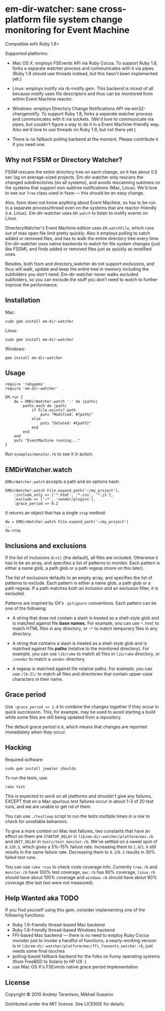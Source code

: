 em-dir-watcher: sane cross-platform file system change monitoring for Event Machine
===================================================================================

Compatible with Ruby 1.8+

Supported platforms:

* Mac OS X: employs FSEvents API via Ruby Cocoa. To support Ruby 1.8, forks a separate watcher process and communicates with it via pipes. (Ruby 1.9 should use threads instead, but this hasn't been implemented yet.)

* Linux: employs inotify via rb-inotify gem. This backend is nicest of all because inotify uses file descriptors and thus can be monitored from within Event Machine reactor.

* Windows: employs Directory Change Notifications API via win32-changenotify. To support Ruby 1.8, forks a separate watcher process and communicates with it via sockets. (We'd love to communicate via pipes, but couldn't figure a way to do it in a Event Machine-friendly way. Also we'd love to use threads on Ruby 1.9, but not there yet.)

* There is no fallback polling backend at the moment. Please contribute it if you need one.


Why not FSSM or Directory Watcher?
--------------------------------------

FSSM rescans the entire directory tree on each change, so it has about 0.5 sec lag on average-sized projects. Em-dir-watcher only rescans the changed subdirectories (on all systems), and avoids rescanning subtrees on the systems that support non-subtree notifications (Mac, Linux). We'd love to see our `Tree` class used in fssm — this should be an easy change.

Also, fssm does not know anything about Event Machine, so has to be run in a separate process/thread even on the systems that are reactor-friendly (i.e. Linux). Em-dir-watcher uses `EM.watch` to listen to inotify events on Linux.

DirectoryWatcher's Event Machine edition uses `EM.watchFile`, which runs out of max open file limit pretty quickly. Also it employs polling to catch added or removed files, and has to walk the entire directory tree every time. Em-dir-watcher uses native backends to watch for file system changes (just like FSSM), and finds added or removed files just as quickly as modified ones.

Besides, both fssm and directory_watcher do not support exclusions, and thus will walk, update and keep the entire tree in memory including the subfolders you don't need. Em-dir-watcher never walks excluded subfolders, so you can exclude the stuff you don't need to watch to further improve the performance.


Installation
------------

Mac:

    sudo gem install em-dir-watcher

Linux:

    sudo gem install em-dir-watcher

Windows:

    gem install em-dir-watcher


Usage
-----

    require 'rubygems'
    require 'em-dir-watcher'

    EM.run {
        dw = EMDirWatcher.watch '.' do |paths|
            paths.each do |path|
                if File.exists? path
                    puts "Modified: #{path}"
                else
                    puts "Deleted: #{path}"
                end
            end
        end
        puts "EventMachine running..."
    }

Run `examples/monitor.rb` to see it in action.


EMDirWatcher.watch
------------------

`EMDirWatcher.watch` accepts a path and an options hash:

    EMDirWatcher.watch File.expand_path('~/my_project'),
        :include_only => ['*.html', '*.css', '*.js'],
        :exclude => ['~*', 'vendor/plugins'],
        :grace_period => 0.2

It returns an object that has a single `stop` method:

    dw = EMDirWatcher.watch File.expand_path('~/my_project')
    ...
    dw.stop


Inclusions and exclusions
-------------------------

If the list of inclusions is `nil` (the default), all files are included. Otherwise it has to be an array, and specifies a list of patterns to monitor. Each pattern is either a name glob, a path glob or a path regexp (more on this later).

The list of exclusions defaults to an empty array, and specifies the list of patterns to exclude. Each pattern is either a name glob, a path glob or a path regexp. If a path matches both an inclusion and an exclusion filter, it is excluded.

Patterns are inspired by Git's `.gitignore` conventions. Each pattern can be one of the following:

* A string that does not contain a slash is treated as a shell-style glob and is matched against file **base names.** For example, you can use `*.html` to match HTML files in any directory, or `~*` to match temporary files in any directory.

* A string that contains a slash is treated as a shell-style glob and is matched against file **paths** (relative to the monitored directory). For example, you can use `lib/rake` to match all files in `lib/rake` directory, or `/vendor` to match a `vendor` directory.

* A regexp is matched against file relative paths. For example, you can use `/[A-Z]/` to match all files and directories that contain upper-case characters in their name.


Grace period
------------

Use `:grace_period => 1.0` to combine the changes together if they occur in quick succession. This, for example, may be used to avoid starting a build while some files are still being updated from a repository.

The default grace period is `0`, which means that changes are reported immediately when they occur.


Hacking
-------

Required software:

    sudo gem install jeweler shoulda

To run the tests, use:

    rake test

This is expected to work on all platforms and shouldn't give any failures, EXCEPT that on a Mac spurious test failures occur in about 1–3 of 20 test runs, and we are unable to get rid of them.

You can use `./testloop` script to run the tests multiple times in a row to check for unreliable behaviors.

To give a more context on Mac test failures, two constants that have an effect on them are `STARTUP_DELAY` in `lib/em-dir-watcher/platform/mac.rb` and `UNIT_DELAY` in `tests/test_monitor.rb`. We've settled on a sweet spot of `0.5`/`0.5`, which gives a 5%–15% failure rate. Increasing them to `1.0`/`1.0` still results in the same failure rate. Decreasing them to `0.2`/`0.2` results in 30% failed test runs.

You can use `rake rcov` to check code coverage info. Currently `tree.rb` and `monitor.rb` have 100% test coverage, `mac.rb` has 80% coverage, `linux.rb` should have about 100% coverage and `windows.rb` should have about 80% coverage (the last two were not measured).


Help Wanted aka TODO
--------------------

If you find yourself using this gem, consider implementing one of the following functions:

* Ruby 1.9-friendly thread-based Mac backend
* Ruby 1.9-friendly thread-based Windows backend
* FFI-based Mac backend — there is no need to employ Ruby Cocoa monster just to invoke a handful of functions; a nearly-working version is in `lib/em-dir-watcher/platform/mac/ffi_fsevents_watcher.rb`, just needs some final touches
* polling-based fallback backend for the folks on funny operating systems (from FreeBSD to Solaris to HP UX :)
* use Mac OS X's FSEvents native grace period implementation


License
-------

Copyright © 2010 Andrey Tarantsov, Mikhail Gusarov.

Distributed under the MIT license. See LICENSE for details.
